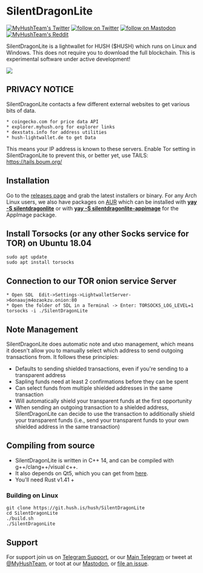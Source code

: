 # SilentDragonLite 

<p align="left">
    <a href="https://twitter.com/MyHushTeam">
        <img src="https://img.shields.io/twitter/url?style=social&url=https%3A%2F%2Ftwitter.com%2Fmyhushteam"
            alt="MyHushTeam's Twitter"></a>
    <a href="https://twitter.com/intent/follow?screen_name=MyHushTeam">
        <img src="https://img.shields.io/twitter/follow/MyHushTeam?style=social&logo=twitter"
            alt="follow on Twitter"></a>
    <a href="https://fosstodon.org/@myhushteam">
        <img src="https://img.shields.io/badge/Mastodon-MyHushTeam-blue"
            alt="follow on Mastodon"></a>
    <a href="https://www.reddit.com/r/Myhush/">
        <img src="https://img.shields.io/reddit/subreddit-subscribers/Myhush?style=social"
            alt="MyHushTeam's Reddit"></a>
</p>

SilentDragonLite is a lightwallet for HUSH ($HUSH) which runs on Linux and Windows. This does not require you to download the full blockchain. This is experimental software under active development!

<img src="hushchat-screenshot.png">

## PRIVACY NOTICE

SilentDragonLite contacts a few different external websites to get various bits of data.

	* coingecko.com for price data API 
	* explorer.myhush.org for explorer links 
	* dexstats.info for address utilities 
	* hush-lightwallet.de to get Data

This means your IP address is known to these servers. Enable Tor setting in SilentDragonLite to prevent this, or better yet, use TAILS: https://tails.boum.org/

## Installation

Go to the [releases page](https://git.hush.is/hush/SilentDragonLite/releases) and grab the latest installers or binary. For any Arch Linux users, we also have packages on [AUR](https://aur.archlinux.org/) which can be installed with **[yay -S silentdragonlite](https://aur.archlinux.org/packages/silentdragonlite/)** or with **[yay -S silentdragonlite-appimage](https://aur.archlinux.org/packages/silentdragonlite-appimage/)** for the AppImage package.

## Install Torsocks (or any other Socks service for TOR) on Ubuntu 18.04
```
sudo apt update
sudo apt install torsocks
```
## Connection to our TOR onion service Server
```
* Open SDL  Edit->Settings->LightwalletServer->6onaaujm4ozaokzu.onion:80
* Open the folder of SDL in a Terminal -> Enter: TORSOCKS_LOG_LEVEL=1 torsocks -i ./SilentDragonLite
```
## Note Management
SilentDragonLite does automatic note and utxo management, which means it doesn't allow you to manually select which address to send outgoing transactions from. It follows these principles:
* Defaults to sending shielded transactions, even if you're sending to a transparent address
* Sapling funds need at least 2 confirmations before they can be spent
* Can select funds from multiple shielded addresses in the same transaction
* Will automatically shield your transparent funds at the first opportunity
* When sending an outgoing transaction to a shielded address, SilentDragonLite can decide to use the transaction to additionally shield your transparent funds (i.e., send your transparent funds to your own shielded address in the same transaction)

## Compiling from source
* SilentDragonLite is written in C++ 14, and can be compiled with g++/clang++/visual c++. 
* It also depends on Qt5, which you can get from [here](https://www.qt.io/download). 
* You'll need Rust v1.41 +

### Building on Linux

```
git clone https://git.hush.is/hush/SilentDragonLite
cd SilentDragonLite
./build.sh
./SilentDragonLite

```

## Support

For support join us on [Telegram Support](https://hush.is/telegram_support), or our [Main Telegram](https://hush.is/telegram) or tweet at [@MyHushTeam](https://twitter.com/MyHushTeam), or toot at our [Mastodon](https://fosstodon.org/@myhushteam), or [file an issue](https://git.hush.is/hush/SilentDragonLite/issues).
